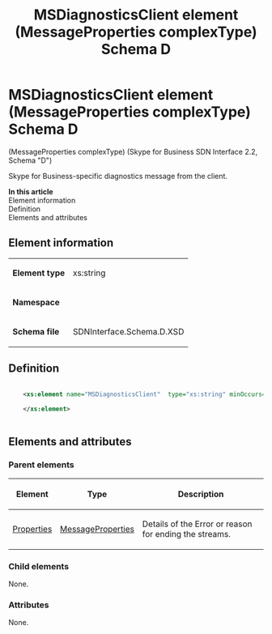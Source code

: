 ﻿---
title: MSDiagnosticsClient element (MessageProperties complexType) Schema D
TOCTitle: MSDiagnosticsClient element (MessageProperties complexType)
ms:assetid: c728e270-1bef-5175-3ff0-1ea5ce908363
ms:mtpsurl: https://msdn.microsoft.com/library/Mt170924(v=office.16)
ms:contentKeyID: 65855501
ms.date: 08/24/2015
mtps_version: v=office.16
dev_langs:
- xml
---

# MSDiagnosticsClient element (MessageProperties complexType) Schema D

(MessageProperties complexType) (Skype for Business SDN Interface 2.2, Schema "D")

Skype for Business-specific diagnostics message from the client.


**In this article**  
Element information  
Definition  
Elements and attributes  

## Element information

<table>
<tbody>
<tr class="odd">
<td><p><strong>Element type</strong></p></td>
<td><p>xs:string</p></td>
</tr>
<tr class="even">
<td><p><strong>Namespace</strong></p></td>
<td><p></p></td>
</tr>
<tr class="odd">
<td><p><strong>Schema file</strong></p></td>
<td><p>SDNInterface.Schema.D.XSD</p></td>
</tr>
</tbody>
</table>


## Definition

```xml

    <xs:element name="MSDiagnosticsClient"  type="xs:string" minOccurs="0">
    
    </xs:element>
  
```

## Elements and attributes

### Parent elements

<table>
<thead>
<tr class="header">
<th><p>Element</p></th>
<th><p>Type</p></th>
<th><p>Description</p></th>
</tr>
</thead>
<tbody>
<tr class="odd">
<td><p><a href="properties-element-messagetype-complextype-skype-for-business-sdn-interface-2-2-schema-d.md">Properties</a></p></td>
<td><p><a href="messageproperties-complextype-skype-for-business-sdn-interface-2-2-schema-d.md">MessageProperties</a></p></td>
<td><p>Details of the Error or reason for ending the streams.</p></td>
</tr>
</tbody>
</table>


### Child elements

None.

### Attributes

None.

